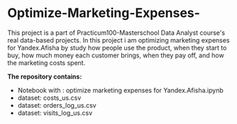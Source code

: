# Optimize-Marketing-Expenses-
This project is a part of Practicum100-Masterschool Data Analyst course's real data-based projects.
In this project i am optimizing marketing expenses for Yandex.Afisha by study how people use the product, 
when they start to buy, how much money each customer brings, when they pay off, and how the marketing costs spent.

<b> The repository contains: </b>

<ul>
<li> Notebook with : optimize marketing expenses for Yandex.Afisha.ipynb </li>
<li> dataset: costs_us.csv </li>
<li> dataset: orders_log_us.csv </li>
<li> dataset: visits_log_us.csv </li>

</ul>
